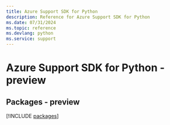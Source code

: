 ```yaml
---
title: Azure Support SDK for Python
description: Reference for Azure Support SDK for Python
ms.date: 07/31/2024
ms.topic: reference
ms.devlang: python
ms.service: support
---
```

# Azure Support SDK for Python - preview
## Packages - preview
[!INCLUDE [packages](support-index.md)]